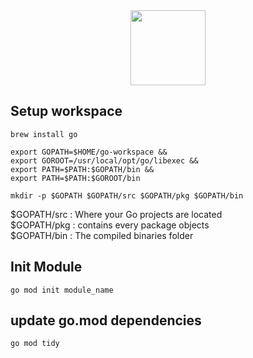 <div align="center">
	<img src="https://raw.githubusercontent.com/gilbarbara/logos/master/logos/go.svg" width="120"/>
</div>


## Setup workspace


```
brew install go
```


```
export GOPATH=$HOME/go-workspace &&
export GOROOT=/usr/local/opt/go/libexec &&
export PATH=$PATH:$GOPATH/bin &&
export PATH=$PATH:$GOROOT/bin
```


```
mkdir -p $GOPATH $GOPATH/src $GOPATH/pkg $GOPATH/bin
```

$GOPATH/src : Where your Go projects are located  
$GOPATH/pkg : contains every package objects  
$GOPATH/bin : The compiled binaries folder



## Init Module

```
go mod init module_name
```

## update go.mod dependencies
```
go mod tidy
```
